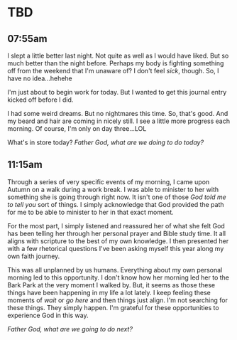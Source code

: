 # TBD

## 07:55am

I slept a little better last night. Not quite as well as I would have liked. But so much better than the night before. Perhaps my body is fighting something off from the weekend that I'm unaware of? I don't feel *sick*, though. So, I have no idea...hehehe

I'm just about to begin work for today. But I wanted to get this journal entry kicked off before I did.

I had some weird dreams. But no nightmares this time. So, that's good. And my beard and hair are coming in nicely still. I see a little more progress each morning. Of course, I'm only on day three...LOL

What's in store today? *Father God, what are we doing to do today?*

## 11:15am

Through a series of very specific events of my morning, I came upon Autumn on a walk during a work break. I was able to minister to her with something she is going through right now. It isn't one of those *God told me to tell you* sort of things. I simply acknowledge that God provided the path for me to be able to minister to her in that exact moment.

For the most part, I simply listened and reassured her of what she felt God has been telling her through her personal prayer and Bible study time. It all aligns with scripture to the best of my own knowledge. I then presented her with a few rhetorical questions I've been asking myself this year along my own faith journey.

This was all unplanned by us humans. Everything about my own personal morning led to this opportunity. I don't know how her morning led her to the Bark Park at the very moment I walked by. But, it seems as those these things have been happening in my life a lot lately. I keep feeling these moments of *wait* or *go here* and then things just align. I'm not searching for these things. They simply happen. I'm grateful for these opportunities to experience God in this way.

*Father God, what are we going to do next?*

